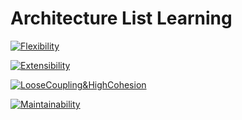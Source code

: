 # Architecture List Learning

[![Flexibility](https://img.shields.io/badge/Flexibility-500?style=for-the-badge&logo=github&logoColor=white)](https://github.com/MohammadRezaGholamizadeh/EducactionLibrary/blob/main/Library/Architectures/Flexibility/README.md)

[![Extensibility](https://img.shields.io/badge/Extensibility-650?style=for-the-badge&logo=github&logoColor=white)](https://github.com/MohammadRezaGholamizadeh/EducactionLibrary/blob/main/Library/Architectures/Extensibility/README.md)

[![LooseCoupling&HighCohesion](https://img.shields.io/badge/LooseCoupling&HighCohesion-250?style=for-the-badge&logo=github&logoColor=white)](https://github.com/MohammadRezaGholamizadeh/EducactionLibrary/blob/main/Library/Architectures/LooseCoupling&HighCohesion/README.md)

[![Maintainability](https://img.shields.io/badge/Maintainability-630?style=for-the-badge&logo=github&logoColor=white)](https://github.com/MohammadRezaGholamizadeh/EducactionLibrary/blob/main/Library/Architectures/Maintainability/README.md)